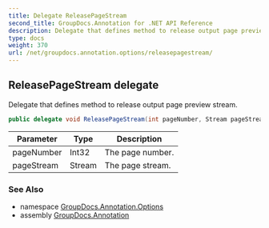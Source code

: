 ```yaml
---
title: Delegate ReleasePageStream
second_title: GroupDocs.Annotation for .NET API Reference
description: Delegate that defines method to release output page preview stream
type: docs
weight: 370
url: /net/groupdocs.annotation.options/releasepagestream/
---
```

## ReleasePageStream delegate

Delegate that defines method to release output page preview stream.

```csharp
public delegate void ReleasePageStream(int pageNumber, Stream pageStream);
```

| Parameter | Type | Description |
| --- | --- | --- |
| pageNumber | Int32 | The page number. |
| pageStream | Stream | The page stream. |

### See Also

* namespace [GroupDocs.Annotation.Options](../../groupdocs.annotation.options/)
* assembly [GroupDocs.Annotation](../../)


